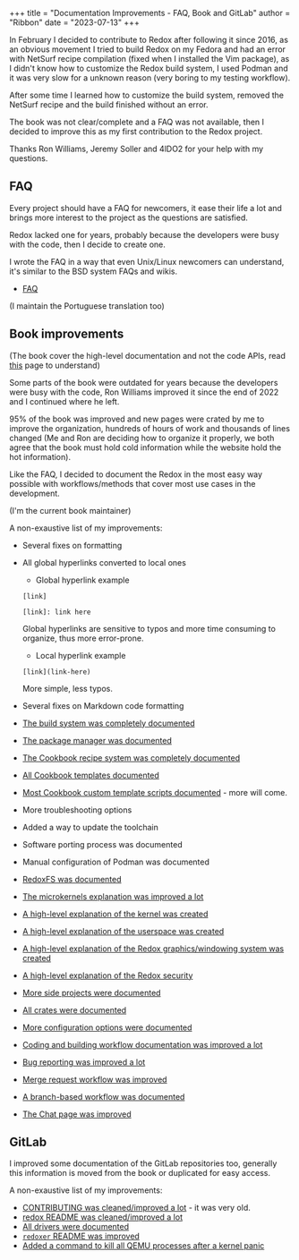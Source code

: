 +++
title = "Documentation Improvements - FAQ, Book and GitLab"
author = "Ribbon"
date = "2023-07-13"
+++

In February I decided to contribute to Redox after following it since 2016, as an obvious movement I tried to build Redox on my Fedora and had an error with NetSurf recipe compilation (fixed when I installed the Vim package), as I didn't know how to customize the Redox build system, I used Podman and it was very slow for a unknown reason (very boring to my testing workflow).

After some time I learned how to customize the build system, removed the NetSurf recipe and the build finished without an error.

The book was not clear/complete and a FAQ was not available, then I decided to improve this as my first contribution to the Redox project.

Thanks Ron Williams, Jeremy Soller and 4lDO2 for your help with my questions.

## FAQ

Every project should have a FAQ for newcomers, it ease their life a lot and brings more interest to the project as the questions are satisfied.

Redox lacked one for years, probably because the developers were busy with the code, then I decide to create one.

I wrote the FAQ in a way that even Unix/Linux newcomers can understand, it's similar to the BSD system FAQs and wikis.

- [FAQ](https://www.redox-os.org/faq/)

(I maintain the Portuguese translation too)

## Book improvements

(The book cover the high-level documentation and not the code APIs, read [this](https://doc.redox-os.org/book/ch11-02-writing-docs-correctly.html) page to understand)

Some parts of the book were outdated for years because the developers were busy with the code, Ron Williams improved it since the end of 2022 and I continued where he left.

95% of the book was improved and new pages were crated by me to improve the organization, hundreds of hours of work and thousands of lines changed (Me and Ron are deciding how to organize it properly, we both agree that the book must hold cold information while the website hold the hot information).

Like the FAQ, I decided to document the Redox in the most easy way possible with workflows/methods that cover most use cases in the development.

(I'm the current book maintainer)

A non-exaustive list of my improvements:

- Several fixes on formatting
- All global hyperlinks converted to local ones

    - Global hyperlink example

    ```
    [link]

    [link]: link here
    ```

    Global hyperlinks are sensitive to typos and more time consuming to organize, thus more error-prone.

    - Local hyperlink example

    ```
    [link](link-here)
    ```

    More simple, less typos.

- Several fixes on Markdown code formatting
- [The build system was completely documented](https://doc.redox-os.org/book/ch08-06-build-system-reference.html)
- [The package manager was documented](https://doc.redox-os.org/book/ch02-08-pkg.html)
- [The Cookbook recipe system was completely documented](https://doc.redox-os.org/book/ch09-03-porting-applications.html)
- [All Cookbook templates documented](https://doc.redox-os.org/book/ch09-03-porting-applications.html#templates)
- [Most Cookbook custom template scripts documented](https://doc.redox-os.org/book/ch09-03-porting-applications.html#custom-template) - more will come.
- More troubleshooting options
- Added a way to update the toolchain
- Software porting process was documented
- Manual configuration of Podman was documented
- [RedoxFS was documented](https://doc.redox-os.org/book/ch04-08-redoxfs.html)
- [The microkernels explanation was improved a lot](https://doc.redox-os.org/book/ch04-01-microkernels.html)
- [A high-level explanation of the kernel was created](https://doc.redox-os.org/book/ch04-02-kernel.html)
- [A high-level explanation of the userspace was created](https://doc.redox-os.org/book/ch04-06-user-space.html)
- [A high-level explanation of the Redox graphics/windowing system was created](https://doc.redox-os.org/book/ch04-09-graphics-windowing.html)
- [A high-level explanation of the Redox security](https://doc.redox-os.org/book/ch04-10-security.html)
- [More side projects were documented](https://doc.redox-os.org/book/ch01-07-side-projects.html)
- [All crates were documented](https://doc.redox-os.org/book/ch08-06-build-system-reference.html#crates)
- [More configuration options were documented](https://doc.redox-os.org/book/ch02-07-configuration-settings.html)
- [Coding and building workflow documentation was improved a lot](https://doc.redox-os.org/book/ch09-02-coding-and-building.html)
- [Bug reporting was improved a lot](https://doc.redox-os.org/book/ch12-03-creating-proper-bug-reports.html)
- [Merge request workflow was improved](https://doc.redox-os.org/book/ch12-04-creating-proper-pull-requests.html)
- [A branch-based workflow was documented](https://doc.redox-os.org/book/ch12-06-branch-workflow.html)
- [The Chat page was improved](https://doc.redox-os.org/book/ch13-01-chat.html)

## GitLab

I improved some documentation of the GitLab repositories too, generally this information is moved from the book or duplicated for easy access.

A non-exaustive list of my improvements:

- [CONTRIBUTING was cleaned/improved a lot](https://gitlab.redox-os.org/redox-os/redox/-/blob/master/CONTRIBUTING.md) - it was very old.
- [redox README was cleaned/improved a lot](https://gitlab.redox-os.org/redox-os/redox/-/blob/master/README.md)
- [All drivers were documented](https://gitlab.redox-os.org/redox-os/drivers/-/blob/master/README.md)
- [`redoxer` README was improved](https://gitlab.redox-os.org/redox-os/redoxer/-/blob/master/README.md)
- [Added a command to kill all QEMU processes after a kernel panic](https://gitlab.redox-os.org/redox-os/kernel/-/blob/master/README.md#notes)